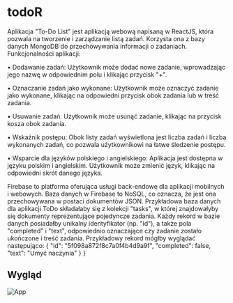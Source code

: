 # todoR
Aplikacja "To-Do List" jest aplikacją webową napisaną w ReactJS, która pozwala na tworzenie i zarządzanie listą zadań. Korzysta ona z bazy danych MongoDB do przechowywania informacji o zadaniach.
Funkcjonalności aplikacji:

  •	Dodawanie zadań: Użytkownik może dodać nowe zadanie, wprowadzając jego nazwę w odpowiednim polu i klikając przycisk "+".

  •	Oznaczanie zadań jako wykonane: Użytkownik może oznaczyć zadanie jako wykonane, klikając na odpowiedni przycisk obok zadania lub w treść zadania.

  •	Usuwanie zadań: Użytkownik może usunąć zadanie, klikając na przycisk kosza obok zadania.

  •	Wskaźnik postępu: Obok listy zadań wyświetlona jest liczba zadań i liczba wykonanych zadań, co pozwala użytkownikowi na łatwe śledzenie postępu.

  •	Wsparcie dla języków polskiego i angielskiego: Aplikacja jest dostępna w języku polskim i angielskim. Użytkownik może zmienić język, klikając na odpowiedni skrót danego języka.

Firebase to platforma oferująca usługi back-endowe dla aplikacji mobilnych i webowych. 
Baza danych w Firebase to NoSQL, co oznacza, że jest ona przechowywana w postaci dokumentów JSON. 
Przykładowa baza danych dla aplikacji ToDo składałaby się z kolekcji "tasks", w której znajdowałyby się dokumenty reprezentujące pojedyncze zadania. 
Każdy rekord w bazie danych posiadałby unikalny identyfikator (np. "id"), a także pola "completed" i "text", odpowiednio oznaczające czy zadanie zostało ukończone i treść zadania. 
Przykładowy rekord mógłby wyglądać następująco: { "id": "5f098a872f8c7a0f4b4d9a9f", "completed": false, "text": "Umyć naczynia" }
}

## Wygląd ##
![App](https://i.imgur.com/nJJZBtV.png)
